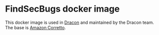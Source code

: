 # FindSecBugs docker image

This docker image is used in [Dracon](github.com/ocurity/dracon) and maintained by the Dracon team.
The base is [Amazon Corretto](https://aws.amazon.com/corretto/).
